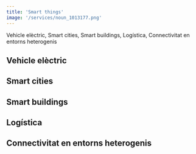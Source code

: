 ```yaml
---
title: 'Smart things'
image: '/services/noun_1013177.png'
---
```

Vehicle elèctric, Smart cities, Smart buildings, Logística, Connectivitat en entorns heterogenis

## Vehicle elèctric

## Smart cities

## Smart buildings

## Logística

## Connectivitat en entorns heterogenis